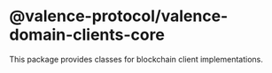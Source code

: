 # @valence-protocol/valence-domain-clients-core

This package provides classes for blockchain client implementations.